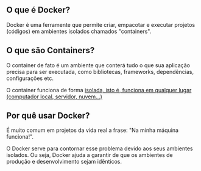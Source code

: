 ## O que é Docker?

Docker é uma ferramente que permite criar, empacotar e executar projetos (códigos) em ambientes isolados chamados "containers".

## O que são Containers?

O container de fato é um ambiente que conterá tudo o que sua aplicação precisa para ser executada, como bibliotecas, frameworks, dependências, configurações etc.

O container funciona de forma <ins>isolada<ins>, isto é, funciona em qualquer lugar (computador local, servidor, nuvem...)

## Por quê usar Docker?

É muito comum em projetos da vida real a frase: "Na minha máquina funciona!".

O Docker serve para contornar esse problema devido aos seus ambientes isolados. Ou seja, Docker ajuda a garantir de que os ambientes de produção e desenvolvimento sejam idênticos.

